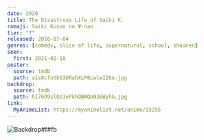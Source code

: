 ```yaml
---
date: 2020
title: The Disastrous Life of Saiki K.
romaji: Saiki Kusuo no Ψ-nan
tier: "?"
released: 2016-07-04
genres: [comedy, slice of life, supernatural, school, shounen]
seen:
  first: 2021-02-18
poster:
  source: tmdb
  path: ais8cfoSbS3URahXLP6LwlwIZ6e.jpg
backdrop:
  source: tmdb
  path: hI76O9slOz3vPkhQWWQoN36WyhG.jpg
link:
  MyAnimeList: https://myanimelist.net/anime/33255
---
```


![Backdrop#f#fb](https://www.themoviedb.org/t/p/original/8rO7i1rjAbBwzV6CJgkscbBVG2u.jpg "Source: TMDB")
